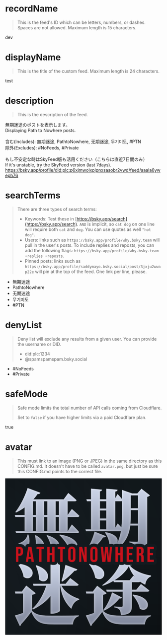 
# recordName

> This is the feed's ID which can be letters, numbers, or dashes. Spaces are not allowed. Maximum length is 15 characters.

dev



# displayName

> This is the title of the custom feed. Maximum length is 24 characters.

test



# description

> This is the description of the feed.

無期迷途のポストを表示します。<br>Displaying Path to Nowhere posts.<br><br>含む(Includes): 無期迷途, PathtoNowhere, 无期迷途, 무기미도, #PTN<br>除外(Excludes): #NoFeeds, #Private<br><br>もし不安定な時はSkyFeed版も活用ください（こちらは直近7日間のみ）<br>If it's unstable, try the SkyFeed version (last 7days).<br>https://bsky.app/profile/did:plc:p6xjmwolxplpnxsasobr2vwd/feed/aaala6yweph76



# searchTerms

> There are three types of search terms:
>
> - Keywords: Test these in [https://bsky.app/search](https://bsky.app/search). `AND` is implicit, so `cat dog` on one line will require both `cat` and `dog`. You can use quotes as well `"hot dog"`.
> - Users: links such as `https://bsky.app/profile/why.bsky.team` will pull in the user's posts. To include replies and reposts, you can add the following flags: `https://bsky.app/profile/why.bsky.team +replies +reposts`.
> - Pinned posts: links such as `https://bsky.app/profile/saddymayo.bsky.social/post/3jxju2wwap22e` will pin at the top of the feed. One link per line, please.

- 無期迷途
- PathtoNowhere
- 无期迷途
- 무기미도
- #PTN



# denyList

> Deny list will exclude any results from a given user. You can provide the username or DID.
>
> - did:plc:1234
> - @spamspamspam.bsky.social

- #NoFeeds
- #Private



# safeMode

> Safe mode limits the total number of API calls coming from Cloudflare.
>
> Set to `false` if you have higher limits via a paid Cloudflare plan.

true

# avatar

> This must link to an image (PNG or JPEG) in the same directory as this CONFIG.md. It doesn't have to be called `avatar.png`, but just be sure this CONFIG.md points to the correct file.

![](icon-feed-PTN_001.png)
